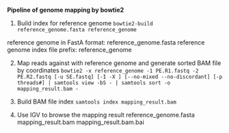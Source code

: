 **Pipeline of genome mapping by bowtie2**

1. Build index for reference genome
  `bowtie2-build reference_genome.fasta reference_genome`
  
  reference genome in FastA format: reference_genome.fasta
  reference genome index file prefix: reference_genome

2. Map reads against with reference genome and generate sorted BAM file by coordinates
  `bowtie2 -x reference_genome -1 PE.R1.fastq -2 PE.R2.fastq [-u SE.fastq] [-I -X ] [--no-mixed --no-discordant] [-p threads#] | samtools view -bS - | samtools sort -o mapping_result.bam -`

3. Build BAM file index
  `samtools index mapping_result.bam`

4. Use IGV to browse the mapping result
  reference_genome.fasta
  mapping_result.bam
  mapping_result.bam.bai
